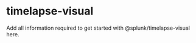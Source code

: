 # timelapse-visual

Add all information required to get started with @splunk/timelapse-visual here.
